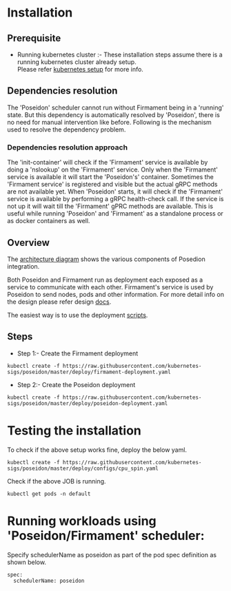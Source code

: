 # Installation

## Prerequisite
   * Running kubernetes cluster :- These installation steps assume there is a running kubernetes cluster already setup.   
     Please refer [kubernetes setup](https://kubernetes.io/docs/setup/) for more info.
   
## Dependencies resolution
  The 'Poseidon' scheduler cannot run without Firmament being in a 'running' state.
  But this dependency is automatically resolved by 'Poseidon', there is no need for manual intervention like 
  before. Following is the mechanism used to resolve the dependency problem.
  
### Dependencies resolution approach

   The 'init-container' will check if the 'Firmament' service is available by doing a 'nslookup' on the 'Firmament' 
   service. Only when the 'Firmament' service is available it will start the 'Poseidon's' container.
   Sometimes the 'Firmament service' is registered and visible but the actual gRPC methods are not available yet.
   When 'Poseidon' starts, it will check if the 'Firmament' service is available by performing a gRPC health-check call.
   If the service is not up it will wait till the 'Firmament' gPRC methods are available. This is useful while running 
   'Poseidon' and 'Firmament' as a standalone process or as docker containers as well.

## Overview
   The [architecture diagram](https://github.com/kubernetes-sigs/poseidon#design) shows the various components of Posedion integration.
   
   Both Poseidon and Firmament run as deployment each exposed as a service to communicate with each other.
   Firmament's service is used by Poseidon to send nodes, pods and other information.
   For more detail info on the design please refer design [docs](https://docs.google.com/document/d/1VNoaw1GoRK-yop_Oqzn7wZhxMxvN3pdNjuaICjXLarA/edit?usp=sharing).
   
   
  The easiest way is to use the deployment [scripts](../../deploy/).
  
  ## Steps

  * Step 1:- Create the Firmament deployment
```
kubectl create -f https://raw.githubusercontent.com/kubernetes-sigs/poseidon/master/deploy/firmament-deployment.yaml

```
  * Step 2:- Create the Poseidon deployment
```
kubectl create -f https://raw.githubusercontent.com/kubernetes-sigs/poseidon/master/deploy/poseidon-deployment.yaml

```

# Testing the installation
  To check if the above setup works fine, deploy the below yaml.
  
  
```
kubectl create -f https://raw.githubusercontent.com/kubernetes-sigs/poseidon/master/deploy/configs/cpu_spin.yaml

```
 Check if the above JOB is running.

```
kubectl get pods -n default
```

# Running workloads using 'Poseidon/Firmament' scheduler:

Specify schedulerName as poseidon as part of the pod spec definition as shown below.

```$json
spec:
  schedulerName: poseidon

```